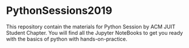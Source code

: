 # PythonSessions2019
This repository contain the materials for Python Session by ACM JUIT Student Chapter. You will find all the Jupyter NoteBooks to get you ready with the basics of python with hands-on-practice.
